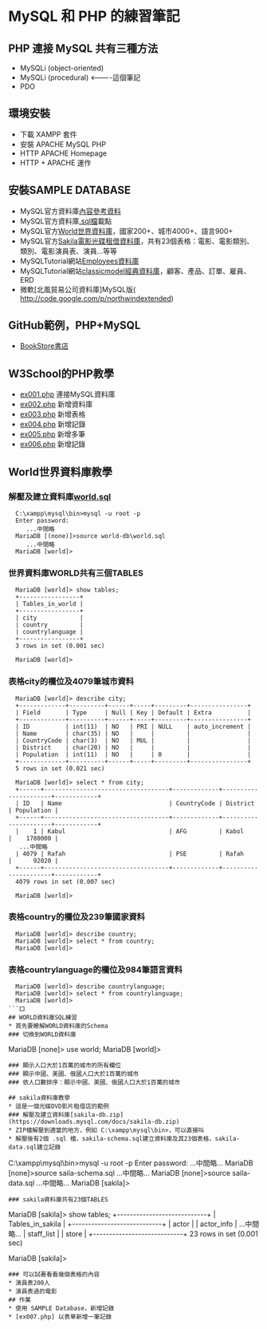 # MySQL 和 PHP 的練習筆記
## PHP 連接 MySQL 共有三種方法
* MySQLi (object-oriented)
* MySQLi (procedural) <----這個筆記
* PDO
## 環境安裝
* 下載 XAMPP 套件
* 安裝 APACHE MySQL PHP
* HTTP APACHE Homepage
* HTTP + APACHE 運作
## 安裝SAMPLE DATABASE
* MySQL官方資料庫[內容參考資料](https://www3.ntu.edu.sg/home/ehchua/programming/sql/SampleDatabases.html)
* MySQL官方資料庫[.sql檔](https://dev.mysql.com/doc/index-other.html)載點
* MySQL官方[World世界資料庫](https://dev.mysql.com/doc/world-setup/en/)，國家200+、城市4000+、語言900+
* MySQL官方[Sakila電影光碟租借資料庫](https://dev.mysql.com/doc/sakila/en/)，共有23個表格：電影、電影類別、類別、電影演員表、演員...等等
* MySQLTutorial網站[Employees資料庫]()
* MySQLTutorial網站[classicmodel經典資料庫](https://www.mysqltutorial.org/mysql-sample-database.aspx)，顧客、產品、訂單、雇員、ERD
* 微軟[北風貿易公司資料庫]MySQL版( http://code.google.com/p/northwindextended)
## GitHub範例，PHP+MySQL
* [BookStore書店](https://github.com/ywxbear/PHP-Bookstore-Website-Example)
## W3School的PHP教學 
* [ex001.php](https://www.w3schools.com/php/php_mysql_connect.asp) 連接MySQL資料庫
* [ex002.php](https://www.w3schools.com/php/php_mysql_create.asp) 新增資料庫
* [ex003.php](https://www.w3schools.com/php/php_mysql_create_table.asp) 新增表格
* [ex004.php](https://www.w3schools.com/php/php_mysql_insert.asp) 新增記錄
* [ex005.php](https://www.w3schools.com/php/php_mysql_insert_multiple.asp) 新增多筆
* [ex006.php](https://www.w3schools.com/php/php_mysql_prepared_statements.asp) 新增記錄
## World世界資料庫教學
### 解壓及建立資料庫[world.sql](https://downloads.mysql.com/docs/world-db.zip)
```
  C:\xampp\mysql\bin>mysql -u root -p
  Enter password:
     ...中間略
  MariaDB [(none)]>source world-db\world.sql
     ...中間略
  MariaDB [world]>
```
### 世界資料庫WORLD共有三個TABLES
```
  MariaDB [world]> show tables;
  +-----------------+
  | Tables_in_world |
  +-----------------+
  | city            |
  | country         |
  | countrylanguage |
  +-----------------+
  3 rows in set (0.001 sec)

  MariaDB [world]>
```
### 表格city的欄位及4079筆城市資料
```
  MariaDB [world]> describe city;
  +-------------+----------+------+-----+---------+----------------+
  | Field       | Type     | Null | Key | Default | Extra          |
  +-------------+----------+------+-----+---------+----------------+
  | ID          | int(11)  | NO   | PRI | NULL    | auto_increment |
  | Name        | char(35) | NO   |     |         |                |
  | CountryCode | char(3)  | NO   | MUL |         |                |
  | District    | char(20) | NO   |     |         |                |
  | Population  | int(11)  | NO   |     | 0       |                |
  +-------------+----------+------+-----+---------+----------------+
  5 rows in set (0.021 sec)

  MariaDB [world]> select * from city;
  +------+-----------------------------------+-------------+----------------------+------------+
  | ID   | Name                              | CountryCode | District             | Population |
  +------+-----------------------------------+-------------+----------------------+------------+
  |    1 | Kabul                             | AFG         | Kabol                |    1780000 |
   ...中間略
  | 4079 | Rafah                             | PSE         | Rafah                |      92020 |
  +------+-----------------------------------+-------------+----------------------+------------+
  4079 rows in set (0.007 sec)
  
  MariaDB [world]>
```
### 表格country的欄位及239筆國家資料
```
  MariaDB [world]> describe country;
  MariaDB [world]> select * from country;
  MariaDB [world]>
```
### 表格countrylanguage的欄位及984筆語言資料
```
  MariaDB [world]> describe countrylanguage;
  MariaDB [world]> select * from countrylanguage;
  MariaDB [world]>
```口
## WORLD資料庫SQL練習
* 首先要瞭解WORLD資料庫的Schema
### 切換到WORLD資料庫
```
  MariaDB [none]> use world;
  MariaDB [world]>
```
### 顯示人口大於1百萬的城市的所有欄位
### 顯示中國、美國、俄國人口大於1百萬的城市
### 依人口數排序：顯示中國、美國、俄國人口大於1百萬的城市

## sakila資料庫教學
* 這是一個光碟DVD影片租借店的範例
### 解壓及建立資料庫[sakila-db.zip](https://downloads.mysql.com/docs/sakila-db.zip)
* ZIP檔解壓到適當的地方，例如 C:\xampp\mysql\bin>，可以直接叫
* 解壓後有2個 .sql 檔，sakila-schema.sql建立資料庫及其23個表格，sakila-data.sql建立記錄
```
  C:\xampp\mysql\bin>mysql -u root -p
  Enter password:
     ...中間略...
  MariaDB [none]>source saila-schema.sql
     ...中間略...
  MariaDB [none]>source saila-data.sql
     ...中間略...
  MariaDB [sakila]>
```
### sakila資料庫共有23個TABLES
```
  MariaDB [sakila]> show tables;
  +----------------------------+
  | Tables_in_sakila           |
  +----------------------------+
  | actor                      |
  | actor_info                 |
      ...中間略...
  | staff_list                 |
  | store                      |
  +----------------------------+
  23 rows in set (0.001 sec)

  MariaDB [sakila]>
```
### 可以試著看看幾個表格的內容
* 演員表200人
* 演員表過的電影
## 作業
* 使用 SAMPLE Database，新增記錄
* [ex007.php] 以表單新增一筆記錄

